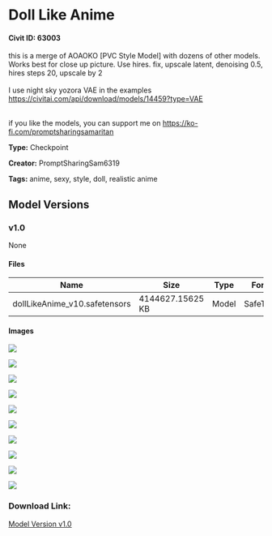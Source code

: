 # Doll Like Anime

#### Civit ID: 63003

<p>this is a merge of AOAOKO [PVC Style Model] with dozens of other models. Works best for close up picture. Use hires. fix, upscale latent, denoising 0.5, hires steps 20, upscale by 2<br /><br />I use night sky yozora VAE in the examples <a target="_blank" rel="ugc" href="https://civitai.com/api/download/models/14459?type=VAE">https://civitai.com/api/download/models/14459?type=VAE</a></p><p><a target="_blank" rel="ugc" href="https://civitai.com/api/download/models/14459?type=VAE￼￼if"><br /></a>if you like the models, you can support me on <a target="_blank" rel="ugc" href="https://ko-fi.com/promptsharingsamaritan">https://ko-fi.com/promptsharingsamaritan</a></p>

**Type:** Checkpoint

**Creator:** PromptSharingSam6319

**Tags:** anime, sexy, style, doll, realistic anime

## Model Versions

### v1.0

None

#### Files

| Name | Size | Type | Format | Download Url | AutoV1 | AutoV2 | SHA256 | CRC32 | BLAKE3 |
| --- | --- | --- | --- | --- | --- | --- | --- | --- | --- |
| dollLikeAnime_v10.safetensors | 4144627.15625 KB | Model | SafeTensor | https://civitai.com/api/download/models/67517 | EBBFA2FF | C07C8EEF94 | C07C8EEF941D132599A6C70ABE07B67A802640647F75C0450691021317B0EEB9 | A81344B1 | 3CA911DF332D8FC9CDF4F155E38DE1C235912BBC964D2A8CE4EBC8798A053D5C |

#### Images

<p><img src="https://image.civitai.com/xG1nkqKTMzGDvpLrqFT7WA/d6c8bd09-7d82-474c-9124-bbb106767573/width=450/750598.jpeg" /></p>

<p><img src="https://image.civitai.com/xG1nkqKTMzGDvpLrqFT7WA/4f0b7a87-1bd6-4639-8c2d-a70fbc055095/width=450/750602.jpeg" /></p>

<p><img src="https://image.civitai.com/xG1nkqKTMzGDvpLrqFT7WA/9e968195-6da6-43fe-8fbc-c9fe4fbb1122/width=450/750612.jpeg" /></p>

<p><img src="https://image.civitai.com/xG1nkqKTMzGDvpLrqFT7WA/4e3a5a86-e155-4b1b-8da1-309e1dcf9e5d/width=450/750617.jpeg" /></p>

<p><img src="https://image.civitai.com/xG1nkqKTMzGDvpLrqFT7WA/6d10db27-568c-4454-b8c3-e5b1e501529b/width=450/750624.jpeg" /></p>

<p><img src="https://image.civitai.com/xG1nkqKTMzGDvpLrqFT7WA/9813225d-f5bb-45ec-be11-61d192a6f3c7/width=450/750627.jpeg" /></p>

<p><img src="https://image.civitai.com/xG1nkqKTMzGDvpLrqFT7WA/a589652d-c987-458a-b300-3712fef9b816/width=450/750628.jpeg" /></p>

<p><img src="https://image.civitai.com/xG1nkqKTMzGDvpLrqFT7WA/486f55da-5423-40ff-935e-fdf2390b217b/width=450/750630.jpeg" /></p>

<p><img src="https://image.civitai.com/xG1nkqKTMzGDvpLrqFT7WA/b73b2fbf-ef63-4330-99e2-1b17c7d20f0f/width=450/750631.jpeg" /></p>

<p><img src="https://image.civitai.com/xG1nkqKTMzGDvpLrqFT7WA/3f2f9718-5b14-4c32-a0e0-a8cbc59d64cd/width=450/750633.jpeg" /></p>

### Download Link:

[Model Version v1.0](https://civitai.com/api/download/models/67517)

